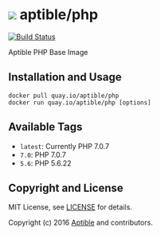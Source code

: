 # ![](https://gravatar.com/avatar/11d3bc4c3163e3d238d558d5c9d98efe?s=64) aptible/php

[![Build Status](https://travis-ci.org/aptible/docker-php.svg?branch=master)](https://travis-ci.org/aptible/docker-php)

Aptible PHP Base Image

## Installation and Usage

    docker pull quay.io/aptible/php
    docker run quay.io/aptible/php [options]

## Available Tags

* `latest`: Currently PHP 7.0.7
* `7.0`: PHP 7.0.7
* `5.6`: PHP 5.6.22

## Copyright and License

MIT License, see [LICENSE](LICENSE.md) for details.

Copyright (c) 2016 [Aptible](https://www.aptible.com) and contributors.
